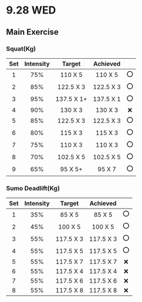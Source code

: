 # 9.28 WED

## Main Exercise



### Squat(Kg)

| Set  | Intensity |   Target   | Achieved  |      |
| :--: | :-------: | :--------: | :-------: | :--: |
|  1   |    75%    |  110 X 5   |  110 X 5  |  ⭕   |
|  2   |    85%    | 122.5 X 3  | 122.5 X 3 |  ⭕   |
|  3   |    95%    | 137.5 X 1+ | 137.5 X 1 |  ⭕   |
|  4   |    90%    |  130 X 3   |  130 X 3  |  ❌   |
|  5   |    85%    | 122.5 X 3  | 122.5 X 3 |  ⭕   |
|  6   |    80%    |  115 X 3   |  115 X 3  |  ⭕   |
|  7   |    75%    |  110 X 3   |  110 X 3  |  ⭕   |
|  8   |    70%    | 102.5 X 5  | 102.5 X 5 |  ⭕   |
|  9   |    65%    |  95 X 5+   |  95 X 7   |  ⭕   |



### Sumo Deadlift(Kg)

| Set  | Intensity |  Target   | Achieved  |      |
| :--: | :-------: | :-------: | :-------: | :--: |
|  1   |    35%    |  85 X 5   |  85 X 5   |  ⭕   |
|  2   |    45%    |  100 X 5  |  100 X 5  |  ⭕   |
|  3   |    55%    | 117.5 X 3 | 117.5 X 3 |  ⭕   |
|  4   |    55%    | 117.5 X 5 | 117.5 X 5 |  ⭕   |
|  5   |    55%    | 117.5 X 7 | 117.5 X 7 |  ❌   |
|  6   |    55%    | 117.5 X 4 | 117.5 X 4 |  ❌   |
|  7   |    55%    | 117.5 X 6 | 117.5 X 6 |  ❌   |
|  8   |    55%    | 117.5 X 8 | 117.5 X 8 |  ❌   |



